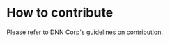 # How to contribute

Please refer to DNN Corp's [guidelines on contribution](https://github.com/dnnsoftware/Dnn.Platform/blob/development/CONTRIBUTING.md).
